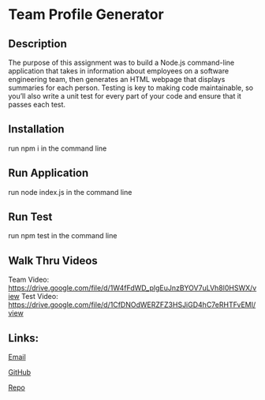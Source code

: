 # Team Profile Generator

## Description

The purpose of this assignment was to build a Node.js command-line application that takes in information about employees on a software engineering team, then generates an HTML webpage that displays summaries for each person. Testing is key to making code maintainable, so you’ll also write a unit test for every part of your code and ensure that it passes each test.

## Installation

run npm i in the command line

## Run Application

run node index.js in the command line

## Run Test

run npm test in the command line

## Walk Thru Videos

Team Video: https://drive.google.com/file/d/1W4fFdWD_plgEuJnzBYOV7uLVh8l0HSWX/view
Test Video: https://drive.google.com/file/d/1CfDNOdWERZFZ3HSJiGD4hC7eRHTFvEMI/view

## Links:
[Email](jbo88@att.net)

[GitHub](https://github.com/j-okeefe)

[Repo](https://github.com/j-okeefe/team-profile-generator)